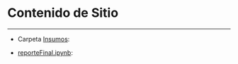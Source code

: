 # Contenido de Sitio
***

+ Carpeta [Insumos](https://github.com/mno-2020-gh-classroom/ex-modulo-3-comp-matricial-qr-dapivei/tree/master/Reporte/Insumos): 


+ [reporteFinal.ipynb](https://github.com/mno-2020-gh-classroom/ex-modulo-3-comp-matricial-qr-dapivei/blob/master/Reporte/reporteFinal.ipynb): 


